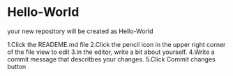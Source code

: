 # Hello-World
your new repository will be created as Hello-World


1.Click the READEME.md file
2.Click the pencil icon in the upper right corner of the file view to edit
3.in the editor, write a bit about yourself.
4.Write a commit message that descritbes your changes.
5.Click Commit changes button
